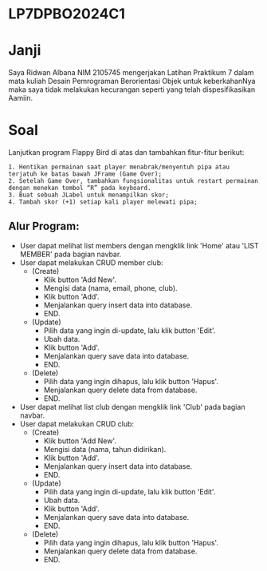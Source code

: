 # LP7DPBO2024C1
# Janji
Saya Ridwan Albana NIM 2105745 mengerjakan Latihan Praktikum 7 dalam mata kuliah Desain Pemrograman Berorientasi Objek untuk keberkahanNya maka saya tidak melakukan kecurangan seperti yang telah dispesifikasikan Aamiin.
# Soal
Lanjutkan program Flappy Bird di atas dan tambahkan fitur-fitur berikut:

    1. Hentikan permainan saat player menabrak/menyentuh pipa atau terjatuh ke batas bawah JFrame (Game Over);
    2. Setelah Game Over, tambahkan fungsionalitas untuk restart permainan dengan menekan tombol “R” pada keyboard.
    3. Buat sebuah JLabel untuk menampilkan skor;
    4. Tambah skor (+1) setiap kali player melewati pipa;
## Alur Program:
- User dapat melihat list members dengan mengklik link 'Home' atau 'LIST MEMBER' pada bagian navbar.
- User dapat melakukan CRUD member club:
  - (Create)
    - Klik button 'Add New'.
    - Mengisi data (nama, email, phone, club).
    - Klik button 'Add'.
    - Menjalankan query insert data into database.
    - END.
  - (Update)
    - Pilih data yang ingin di-update, lalu klik button 'Edit'.
    - Ubah data.
    - Klik button 'Add'.
    - Menjalankan query save data into database.
    - END.
  - (Delete)
    - Pilih data yang ingin dihapus, lalu klik button 'Hapus'.
    - Menjalankan query delete data from database.
    - END.
- User dapat melihat list club dengan mengklik link 'Club' pada bagian navbar.
- User dapat melakukan CRUD club:
  - (Create)
    - Klik button 'Add New'.
    - Mengisi data (nama, tahun didirikan).
    - Klik button 'Add'.
    - Menjalankan query insert data into database.
    - END.
  - (Update)
    - Pilih data yang ingin di-update, lalu klik button 'Edit'.
    - Ubah data.
    - Klik button 'Add'.
    - Menjalankan query save data into database.
    - END.
  - (Delete)
    - Pilih data yang ingin dihapus, lalu klik button 'Hapus'.
    - Menjalankan query delete data from database.
    - END.
